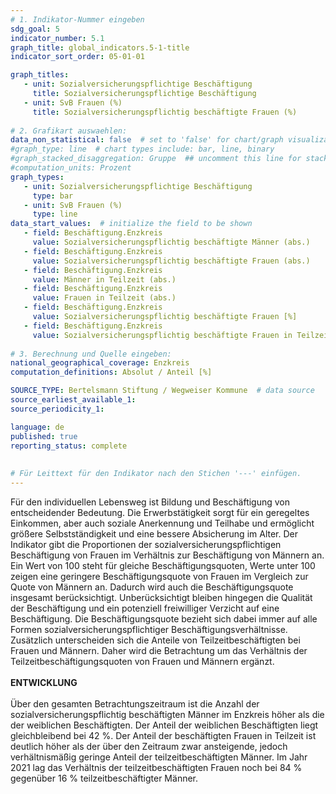 ```yaml
---
# 1. Indikator-Nummer eingeben 
sdg_goal: 5
indicator_number: 5.1
graph_title: global_indicators.5-1-title
indicator_sort_order: 05-01-01

graph_titles:
   - unit: Sozialversicherungspflichtige Beschäftigung
     title: Sozialversicherungspflichtige Beschäftigung
   - unit: SvB Frauen (%)
     title: Sozialversicherungspflichtig beschäftigte Frauen (%)
 
# 2. Grafikart auswaehlen: 
data_non_statistical: false  # set to 'false' for chart/graph visualization 
#graph_type: line  # chart types include: bar, line, binary 
#graph_stacked_disaggregation: Gruppe  ## uncomment this line for stacked bars. eplace 'Geschlecht' with the field of aggregation. 
#computation_units: Prozent 
graph_types:
   - unit: Sozialversicherungspflichtige Beschäftigung
     type: bar
   - unit: SvB Frauen (%)
     type: line
data_start_values:  # initialize the field to be shown  
   - field: Beschäftigung.Enzkreis
     value: Sozialversicherungspflichtig beschäftigte Männer (abs.)
   - field: Beschäftigung.Enzkreis
     value: Sozialversicherungspflichtig beschäftigte Frauen (abs.)
   - field: Beschäftigung.Enzkreis
     value: Männer in Teilzeit (abs.)
   - field: Beschäftigung.Enzkreis
     value: Frauen in Teilzeit (abs.)
   - field: Beschäftigung.Enzkreis
     value: Sozialversicherungspflichtig beschäftigte Frauen [%]
   - field: Beschäftigung.Enzkreis
     value: Sozialversicherungspflichtig beschäftigte Frauen in Teilzeit [%]
   
# 3. Berechnung und Quelle eingeben: 
national_geographical_coverage: Enzkreis
computation_definitions: Absolut / Anteil [%]

SOURCE_TYPE: Bertelsmann Stiftung / Wegweiser Kommune  # data source  
source_earliest_available_1: 
source_periodicity_1: 

language: de   
published: true 
reporting_status: complete
 
 
# Für Leittext für den Indikator nach den Stichen '---' einfügen. 
---
```

Für den individuellen Lebensweg ist Bildung und Beschäftigung von entscheidender Bedeutung. Die Erwerbstätigkeit sorgt für ein geregeltes Einkommen, aber auch soziale Anerkennung und Teilhabe und ermöglicht größere Selbstständigkeit und eine bessere Absicherung im Alter. Der Indikator gibt die Proportionen der sozialversicherungspflichtigen Beschäftigung von Frauen im Verhältnis zur Beschäftigung von Männern an. Ein Wert von 100 steht für gleiche Beschäftigungsquoten, Werte unter 100 zeigen eine geringere Beschäftigungsquote von Frauen im Vergleich zur Quote von Männern an. Dadurch wird auch die Beschäftigungsquote insgesamt berücksichtigt. Unberücksichtigt bleiben hingegen die Qualität der Beschäftigung und ein potenziell freiwilliger Verzicht auf eine Beschäftigung. Die Beschäftigungsquote bezieht sich dabei immer auf alle Formen sozialversicherungspflichtiger Beschäftigungsverhältnisse. Zusätzlich unterscheiden sich die Anteile von Teilzeitbeschäftigten bei Frauen und Männern. Daher wird die Betrachtung um das Verhältnis der Teilzeitbeschäftigungsquoten von Frauen und Männern ergänzt. <br>
<br>
**ENTWICKLUNG** <br>
<br>
Über den gesamten Betrachtungszeitraum ist die Anzahl der sozialversicherungspflichtig beschäftigten Männer im Enzkreis höher als die der weiblichen Beschäftigten. Der Anteil der weiblichen Beschäftigten liegt gleichbleibend bei 42 %. Der Anteil der beschäftigten Frauen in Teilzeit ist deutlich höher als der über den Zeitraum zwar ansteigende, jedoch verhältnismäßig geringe Anteil der teilzeitbeschäftigten Männer. Im Jahr 2021 lag das Verhältnis der teilzeitbeschäftigten Frauen noch bei 84 % gegenüber 16 % teilzeitbeschäftigter Männer.
